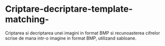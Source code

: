 # Criptare-decriptare-template-matching-
Criptarea si decriptarea unei imagini in format BMP si recunoasterea cifrelor scrise de mana intr-o imagine in format BMP, utilizand sabloane.
